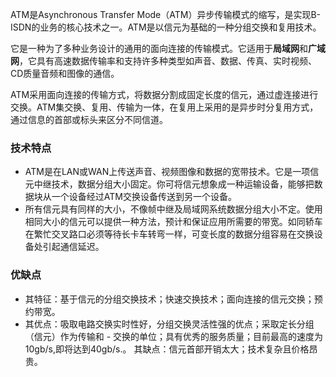 ATM是Asynchronous Transfer Mode（ATM）异步传输模式的缩写，是实现B-ISDN的业务的核心技术之一。ATM是以信元为基础的一种分组交换和复用技术。

它是一种为了多种业务设计的通用的面向连接的传输模式。它适用于**局域网**和**广域网**，它具有高速数据传输率和支持许多种类型如声音、数据、传真、实时视频、CD质量音频和图像的通信。

ATM采用面向连接的传输方式，将数据分割成固定长度的信元，通过虚连接进行交换。ATM集交换、复用、传输为一体，在复用上采用的是异步时分复用方式，通过信息的首部或标头来区分不同信道。


### 技术特点
- ATM是在LAN或WAN上传送声音、视频图像和数据的宽带技术。它是一项信元中继技术，数据分组大小固定。你可将信元想象成一种运输设备，能够把数据块从一个设备经过ATM交换设备传送到另一个设备。
- 所有信元具有同样的大小，不像帧中继及局域网系统数据分组大小不定。使用相同大小的信元可以提供一种方法，预计和保证应用所需要的带宽。如同轿车在繁忙交叉路口必须等待长卡车转弯一样，可变长度的数据分组容易在交换设备处引起通信延迟。
### 优缺点
 - 其特征：基于信元的分组交换技术；快速交换技术；面向连接的信元交换；预约带宽。
 - 其优点：吸取电路交换实时性好，分组交换灵活性强的优点；采取定长分组（信元）作为传输和 - 交换的单位；具有优秀的服务质量；目前最高的速度为10gb/s,即将达到40gb/s.。
其缺点：信元首部开销太大；技术复杂且价格昂贵。
